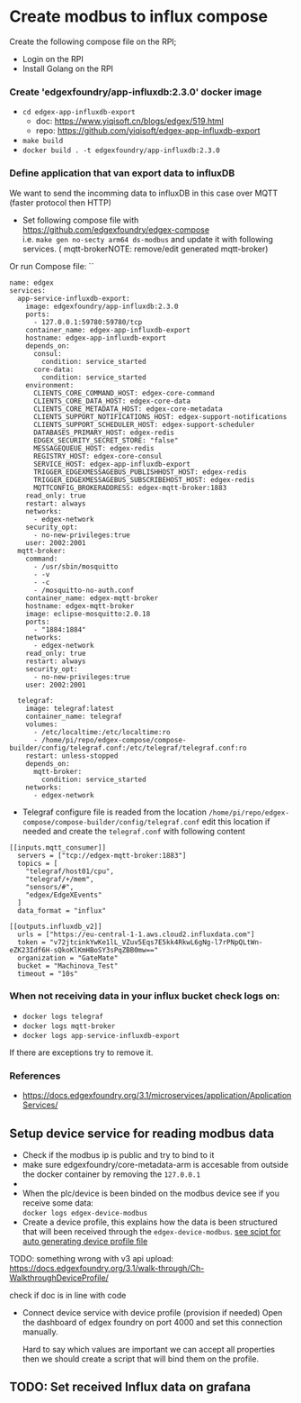 # Create modbus to influx compose
Create the following compose file on the RPI;
- Login on the RPI  
- Install Golang on the RPI

### Create 'edgexfoundry/app-influxdb:2.3.0' docker image
- `cd edgex-app-influxdb-export`  
    - doc: https://www.yiqisoft.cn/blogs/edgex/519.html  
    - repo: https://github.com/yiqisoft/edgex-app-influxdb-export
- `make build`
- `docker build . -t edgexfoundry/app-influxdb:2.3.0`

### Define application that van export data to influxDB
We want to send the incomming data to influxDB in this case over MQTT (faster protocol then HTTP)    
- Set following compose file with https://github.com/edgexfoundry/edgex-compose  
i.e. `make gen no-secty arm64 ds-modbus` and update it with following services. ( mqtt-brokerNOTE: remove/edit generated mqtt-broker)

Or run Compose file: ``
```
name: edgex
services:
  app-service-influxdb-export:
    image: edgexfoundry/app-influxdb:2.3.0
    ports:
      - 127.0.0.1:59780:59780/tcp
    container_name: edgex-app-influxdb-export
    hostname: edgex-app-influxdb-export
    depends_on:
      consul:
        condition: service_started
      core-data:
        condition: service_started
    environment:
      CLIENTS_CORE_COMMAND_HOST: edgex-core-command
      CLIENTS_CORE_DATA_HOST: edgex-core-data
      CLIENTS_CORE_METADATA_HOST: edgex-core-metadata
      CLIENTS_SUPPORT_NOTIFICATIONS_HOST: edgex-support-notifications
      CLIENTS_SUPPORT_SCHEDULER_HOST: edgex-support-scheduler
      DATABASES_PRIMARY_HOST: edgex-redis
      EDGEX_SECURITY_SECRET_STORE: "false"
      MESSAGEQUEUE_HOST: edgex-redis
      REGISTRY_HOST: edgex-core-consul
      SERVICE_HOST: edgex-app-influxdb-export
      TRIGGER_EDGEXMESSAGEBUS_PUBLISHHOST_HOST: edgex-redis
      TRIGGER_EDGEXMESSAGEBUS_SUBSCRIBEHOST_HOST: edgex-redis
      MQTTCONFIG_BROKERADDRESS: edgex-mqtt-broker:1883
    read_only: true
    restart: always
    networks:
      - edgex-network
    security_opt:
      - no-new-privileges:true
    user: 2002:2001
  mqtt-broker:
    command:
      - /usr/sbin/mosquitto
      - -v
      - -c
      - /mosquitto-no-auth.conf
    container_name: edgex-mqtt-broker
    hostname: edgex-mqtt-broker
    image: eclipse-mosquitto:2.0.18
    ports:
      - "1884:1884"
    networks:
      - edgex-network
    read_only: true
    restart: always
    security_opt:
      - no-new-privileges:true
    user: 2002:2001

  telegraf:
    image: telegraf:latest
    container_name: telegraf
    volumes:
      - /etc/localtime:/etc/localtime:ro
      - /home/pi/repo/edgex-compose/compose-builder/config/telegraf.conf:/etc/telegraf/telegraf.conf:ro
    restart: unless-stopped
    depends_on:
      mqtt-broker:
        condition: service_started
    networks:
      - edgex-network

``` 
- Telegraf configure file is readed from the location `/home/pi/repo/edgex-compose/compose-builder/config/telegraf.conf` edit this location if needed and create the `telegraf.conf` with following content
```
[[inputs.mqtt_consumer]]
  servers = ["tcp://edgex-mqtt-broker:1883"]
  topics = [
    "telegraf/host01/cpu",
    "telegraf/+/mem",
    "sensors/#",
    "edgex/EdgeXEvents"
  ]
  data_format = "influx"

[[outputs.influxdb_v2]]
  urls = ["https://eu-central-1-1.aws.cloud2.influxdata.com"]
  token = "v72jtcinkYwKe1lL_VZuv5Eqs7E5kk4RkwL6gNg-l7rPNpQLtWn-eZK23Idf6H-sQkoKlKmHBoSY3sPqZBB0mw=="
  organization = "GateMate"
  bucket = "Machinova_Test"
  timeout = "10s"
```

### When not receiving data in your influx bucket check logs on:
- `docker logs telegraf`
- `docker logs mqtt-broker`
- `docker logs app-service-influxdb-export`

If there are exceptions try to remove it.

### References
- https://docs.edgexfoundry.org/3.1/microservices/application/ApplicationServices/

## Setup device service for reading modbus data
- Check if the modbus ip is public and try to bind to it
- make sure edgexfoundry/core-metadata-arm is accesable from outside the docker container by removing the `127.0.0.1`
- 
- When the plc/device is been binded on the modbus device see if you receive some data:  
  `docker logs edgex-device-modbus`
- Create a device profile, this explains how the data is been structured that will been received through the `edgex-device-modbus`. [see scipt for auto generating device profile file](./modbus/modbus_create_device_profile.py)

TODO: something wrong with v3 api upload: https://docs.edgexfoundry.org/3.1/walk-through/Ch-WalkthroughDeviceProfile/

check if doc is in line with code
- Connect device service with device profile (provision if needed)
  Open the dashboard of edgex foundry on port 4000 and set this connection manually. 

  Hard to say which values are important we can accept all properties then we should create a script that will bind them on the profile.


## TODO: Set received Influx data on grafana